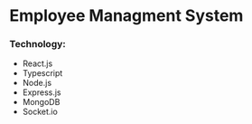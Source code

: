 # Employee Managment System

### Technology:
* React.js
* Typescript
* Node.js
* Express.js
* MongoDB
* Socket.io
